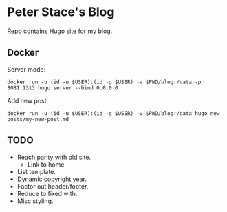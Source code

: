 # Peter Stace's Blog

Repo contains Hugo site for my blog.

## Docker

Server mode:

```fish
docker run -u (id -u $USER):(id -g $USER) -v $PWD/blog:/data -p 8081:1313 hugo server --bind 0.0.0.0
```

Add new post:

```fish
docker run -u (id -u $USER):(id -g $USER) -v $PWD/blog:/data hugo new posts/my-new-post.md
```

## TODO

- Reach parity with old site.
	- Link to home
- List template.
- Dynamic copyright year.
- Factor out header/footer.
- Reduce to fixed with.
- Misc styling.
